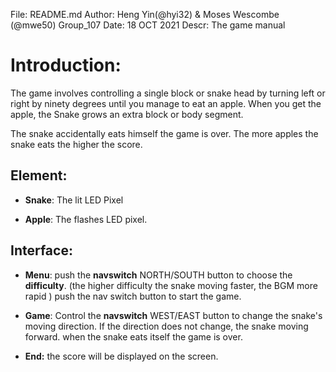 
File:   README.md
Author: Heng Yin(@hyi32) & Moses Wescombe (@mwe50) Group_107
Date:   18 OCT 2021
Descr:  The game manual





# Introduction:


The game involves controlling a single block or snake head by turning left or right by ninety degrees until you manage to eat an apple. When you get the apple, the Snake grows an extra block or body segment.

The snake accidentally eats himself the game is over. The more apples the snake eats the higher the score.

 
## Element:

 *  **Snake**:  The lit LED Pixel

* **Apple**: The flashes LED pixel.

  

## Interface:

  

* **Menu**: 
push the **navswitch** NORTH/SOUTH button to choose the **difficulty**.
(the higher difficulty the snake moving faster, the BGM more rapid )
push the nav switch button to start the game.

* **Game**:
Control the **navswitch**  WEST/EAST button to change the snake's moving direction.
If the direction does not change, the snake moving forward.
when the snake eats itself the game is over.


* **End:**
the score will be displayed on the screen.
